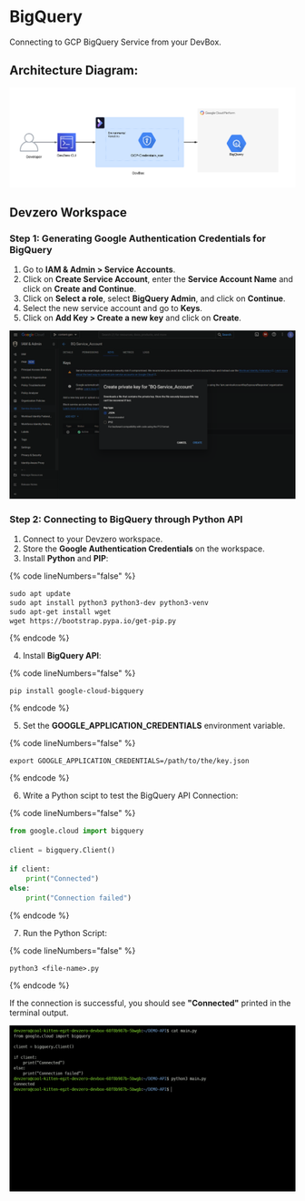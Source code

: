 # BigQuery
Connecting to GCP BigQuery Service from your DevBox.

## Architecture Diagram:

![](../../../.gitbook/assets/gcp-bigquery-architecture.png)

## Devzero Workspace

### Step 1: Generating Google Authentication Credentials for BigQuery

1. Go to **IAM & Admin > Service Accounts**.
2. Click on **Create Service Account**, enter the **Service Account Name** and click on **Create and Continue**.
3. Click on **Select a role**, select **BigQuery Admin**, and click on **Continue**.
4. Select the new service account and go to **Keys**.
5. Click on **Add Key > Create a new key** and click on **Create**.

![](../../../.gitbook/assets/gcp-bigquery-key-creation.png)

### Step 2: Connecting to BigQuery through Python API

1. Connect to your Devzero workspace.
2. Store the **Google Authentication Credentials** on the workspace.
3. Install **Python** and **PIP**:

{% code lineNumbers="false" %}
```
sudo apt update
sudo apt install python3 python3-dev python3-venv
sudo apt-get install wget
wget https://bootstrap.pypa.io/get-pip.py
```
{% endcode %}

4. Install **BigQuery API**:

{% code lineNumbers="false" %}
```
pip install google-cloud-bigquery
```
{% endcode %}

5. Set the **GOOGLE_APPLICATION_CREDENTIALS** environment variable.

{% code lineNumbers="false" %}
```
export GOOGLE_APPLICATION_CREDENTIALS=/path/to/the/key.json
```
{% endcode %}

6. Write a Python scipt to test the BigQuery API Connection:

{% code lineNumbers="false" %}
```python
from google.cloud import bigquery

client = bigquery.Client()

if client:
    print("Connected")
else:
    print("Connection failed")
```
{% endcode %}

7. Run the Python Script:

{% code lineNumbers="false" %}
```
python3 <file-name>.py
```
{% endcode %}

If the connection is successful, you should see **"Connected"** printed in the terminal output.

![](../../../.gitbook/assets/gcp-bigquery-connection.png)
